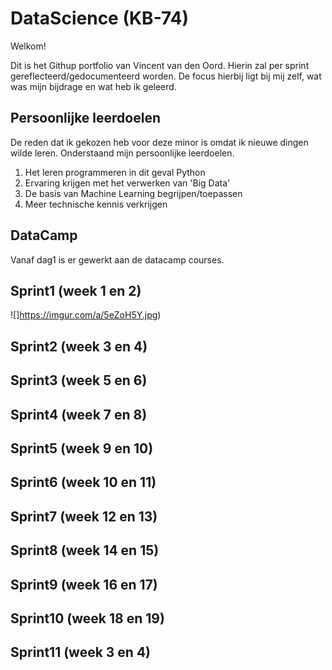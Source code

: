 # DataScience (KB-74)
Welkom!

Dit is het Githup portfolio van Vincent van den Oord. Hierin zal per sprint gereflecteerd/gedocumenteerd worden. De focus 
hierbij ligt bij mij zelf, wat was mijn bijdrage en wat heb ik geleerd. 

## Persoonlijke leerdoelen
De reden dat ik gekozen heb voor deze minor is omdat ik nieuwe dingen wilde leren. Onderstaand mijn persoonlijke leerdoelen.
 1. Het leren programmeren in dit geval Python
 2. Ervaring krijgen met het verwerken van 'Big Data'
 3. De basis van Machine Learning begrijpen/toepassen
 4. Meer technische kennis verkrijgen
 
## DataCamp
Vanaf dag1 is er gewerkt aan de datacamp courses. 



## Sprint1 (week 1 en 2)

![]https://imgur.com/a/5eZoH5Y.jpg)

## Sprint2 (week 3 en 4)
## Sprint3 (week 5 en 6)
## Sprint4 (week 7 en 8)
## Sprint5 (week 9 en 10)
## Sprint6 (week 10 en 11)
## Sprint7 (week 12 en 13)
## Sprint8 (week 14 en 15)
## Sprint9 (week 16 en 17)
## Sprint10 (week 18 en 19)
## Sprint11 (week 3 en 4)
